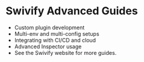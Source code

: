 # Swivify Advanced Guides

- Custom plugin development
- Multi-env and multi-config setups
- Integrating with CI/CD and cloud
- Advanced Inspector usage
- See the Swivify website for more guides.
